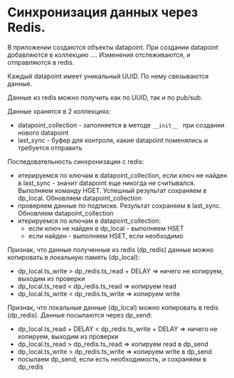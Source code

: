 # Синхронизация данных через Redis.

В приложении создаются объекты datapoint. При создании datapoint добавляются в коллекцию .... Изменения отслеживаются, и отправляются в redis.

Каждый datapoint имеет уникальный UUID. По нему связываются данные. 

Данные из redis можно получить как по UUID, так и по pub/sub.

Данные хранятся в 2 коллекциях:

- datapoint_collection - заполняется в методе `__init__ ` при создании нового datapoint
- last_sync - буфер для контроля, какие datapoint поменялись и требуется отправить

Последовательность синхронизации с redis:

- итерируемся по ключам в datapoint_collection, если ключ не найден в last_sync - значит datapoint еще никогда не считывался. Выполняем команду HGET. Успешный результат сохраняем в dp_local. Обновляем datapoint_collection
- проверяем данные по подписке. Результат сохраняем в last_sync. Обновляем datapoint_collection
- итерируемся по ключам в datapoint_collection:
  - если ключ не найден в dp_local - выполняем HSET
  - если найден - выполняем HSET, если необходимо

Признак, что данные полученные из redis (dp_redis) данные можно копировать в локальную память (dp_local):

- dp_local.ts_write > dp_redis.ts_read + DELAY => ничего не копируем, выходим из проверки
- dp_local.ts_read < dp_redis.ts_read => копируем read
- dp_local.ts_write < dp_redis.ts_write => копируем write

Признак, что локальные данные (dp_local) можно копировать в redis (dp_redis). Данные посылаются через dp_send:

- dp_local.ts_read + DELAY < dp_redis.ts_write + DELAY => ничего не копируем, выходим из проверки
- dp_local.ts_read > dp_redis.ts_read => копируем read в dp_send
- dp_local.ts_write > dp_redis.ts_write => копируем write в dp_send
- посылаем dp_send, если есть необходимость, и сохраняем в dp_redis

